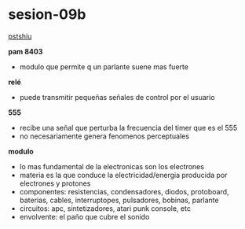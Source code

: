 # sesion-09b

[pstshiu](https://patshiu.com)

__pam 8403__
- modulo que permite q un parlante suene mas fuerte

__relé__
- puede transmitir pequeñas señales de control por el usuario

__555__
- recibe una señal que perturba la frecuencia del timer que es el 555
- no necesariamente genera fenomenos perceptuales

__modulo__
- lo mas fundamental de la electronicas son los electrones
- materia es la que conduce la electricidad/energia producida por electrones y protones
- componentes: resistencias, condensadores, diodos, protoboard, baterias, cables, interruptopes, pulsadores, bobinas, parlante
- circuitos: apc, sintetizadores, atari punk console, etc
- envolvente: el paño que cubre el sonido
